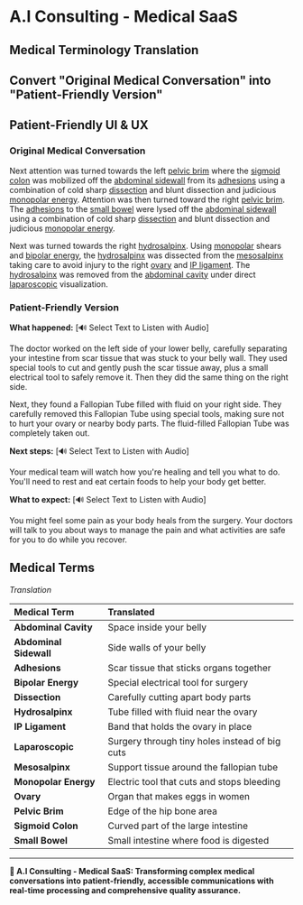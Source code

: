 # A.I Consulting - Medical SaaS

## Medical Terminology Translation
## 
## Convert "Original Medical Conversation" into "Patient-Friendly Version"


## Patient-Friendly UI & UX


### Original Medical Conversation

Next attention was turned towards the left [pelvic brim](https://my.clevelandclinic.org/health/body/pelvis) where the [sigmoid colon](https://my.clevelandclinic.org/health/body/22134-colon-large-intestine) was mobilized off the [abdominal sidewall](https://my.clevelandclinic.org/health/body/21755-abdominal-muscles) from its [adhesions](https://my.clevelandclinic.org/health/diseases/15254-abdominal-adhesions) using a combination of cold sharp [dissection](https://medlineplus.gov/ency/article/002349.htm) and blunt dissection and judicious [monopolar energy](https://www.aspensurgical.com/Resources/Documents/Articles/bipolar-electrosurgery-vs-monopolar-electrosurgery). Attention was then turned toward the right [pelvic brim](https://my.clevelandclinic.org/health/body/pelvis). The [adhesions](https://my.clevelandclinic.org/health/diseases/15254-abdominal-adhesions) to the [small bowel](https://my.clevelandclinic.org/health/body/22135-small-intestine) were lysed off the [abdominal sidewall](https://my.clevelandclinic.org/health/body/21755-abdominal-muscles) using a combination of cold sharp [dissection](https://medlineplus.gov/ency/article/002349.htm) and blunt dissection and judicious [monopolar energy](https://www.aspensurgical.com/Resources/Documents/Articles/bipolar-electrosurgery-vs-monopolar-electrosurgery).

Next was turned towards the right [hydrosalpinx](https://my.clevelandclinic.org/health/diseases/24437-hydrosalpinx). Using [monopolar](https://www.aspensurgical.com/Resources/Documents/Articles/bipolar-electrosurgery-vs-monopolar-electrosurgery) shears and [bipolar energy](https://www.aspensurgical.com/Resources/Documents/Articles/bipolar-electrosurgery-vs-monopolar-electrosurgery), the [hydrosalpinx](https://my.clevelandclinic.org/health/diseases/24437-hydrosalpinx) was dissected from the [mesosalpinx](https://www.imaios.com/en/e-anatomy/anatomical-structures/mesosalpinx-1541222256#) taking care to avoid injury to the right [ovary](https://my.clevelandclinic.org/health/body/22999-ovaries) and [IP ligament](https://www.imaios.com/en/e-anatomy/anatomical-structures/suspensory-ligament-of-left-ovary-infundibulopelvic-ligament-female-121132432#). The [hydrosalpinx](https://my.clevelandclinic.org/health/diseases/24437-hydrosalpinx) was removed from the [abdominal cavity](https://my.clevelandclinic.org/health/body/22894-peritoneum) under direct [laparoscopic](https://my.clevelandclinic.org/health/procedures/4819-laparoscopy) visualization.

### Patient-Friendly Version

**What happened:** [🔊 Select Text to Listen with Audio]

The doctor worked on the left side of your lower belly, carefully separating your intestine from scar tissue that was stuck to your belly wall. They used special tools to cut and gently push the scar tissue away, plus a small electrical tool to safely remove it. Then they did the same thing on the right side.

Next, they found a Fallopian Tube filled with fluid on your right side. They carefully removed this Fallopian Tube using special tools, making sure not to hurt your ovary or nearby body parts. The fluid-filled Fallopian Tube was completely taken out.

**Next steps:** [🔊 Select Text to Listen with Audio]

Your medical team will watch how you're healing and tell you what to do. You'll need to rest and eat certain foods to help your body get better.

**What to expect:** [🔊 Select Text to Listen with Audio]

You might feel some pain as your body heals from the surgery. Your doctors will talk to you about ways to manage the pain and what activities are safe for you to do while you recover.


## Medical Terms

*Translation*

| Medical Term | Translated |
|:------|:---------------|
| **Abdominal Cavity** | Space inside your belly |
| **Abdominal Sidewall** | Side walls of your belly |
| **Adhesions** | Scar tissue that sticks organs together |
| **Bipolar Energy** | Special electrical tool for surgery |
| **Dissection** | Carefully cutting apart body parts |
| **Hydrosalpinx** | Tube filled with fluid near the ovary |
| **IP Ligament** | Band that holds the ovary in place |
| **Laparoscopic** | Surgery through tiny holes instead of big cuts |
| **Mesosalpinx** | Support tissue around the fallopian tube |
| **Monopolar Energy** | Electric tool that cuts and stops bleeding |
| **Ovary** | Organ that makes eggs in women |
| **Pelvic Brim** | Edge of the hip bone area |
| **Sigmoid Colon** | Curved part of the large intestine |
| **Small Bowel** | Small intestine where food is digested |



---

**🎯 A.I Consulting - Medical SaaS: Transforming complex medical conversations into patient-friendly, accessible communications with real-time processing and comprehensive quality assurance.**
